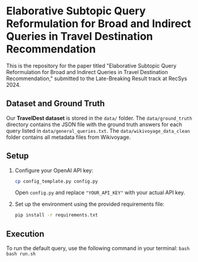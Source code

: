 # Elaborative Subtopic Query Reformulation for Broad and Indirect Queries in Travel Destination Recommendation

This is the repository for the paper titled "Elaborative Subtopic Query Reformulation for Broad and Indirect Queries in Travel Destination Recommendation," submitted to the Late-Breaking Result track at RecSys 2024.

## Dataset and Ground Truth
Our **TravelDest dataset** is stored in the `data/` folder. The `data/ground_truth` directory contains the JSON file with the ground truth answers for each query listed in `data/general_queries.txt`. The `data/wikivoyage_data_clean` folder contains all metadata files from Wikivoyage.

## Setup
1. Configure your OpenAI API key:
    ```bash
    cp config_template.py config.py
    ```
    Open `config.py` and replace `"YOUR_API_KEY"` with your actual API key.

2. Set up the environment using the provided requirements file:
    ```bash
    pip install -r requirements.txt
    ```

## Execution
To run the default query, use the following command in your terminal:
    ```bash
    bash run.sh
    ```